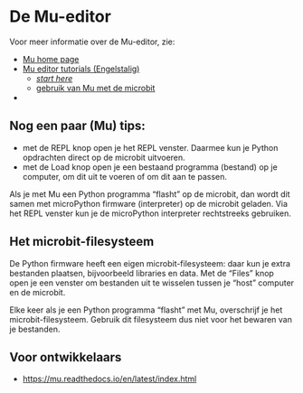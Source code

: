 # De Mu-editor

Voor meer informatie over de Mu-editor, zie:

* [Mu home page](https://codewith.mu/)
* [Mu editor tutorials (Engelstalig)](https://codewith.mu/en/tutorials/)
    * [*start here*](https://codewith.mu/en/tutorials/1.1/start)
    * [gebruik van Mu met de microbit](https://codewith.mu/en/tutorials/1.1/microbit)
* 

## Nog een paar (Mu) tips:

- met de REPL knop open je het REPL venster. Daarmee kun je Python opdrachten direct op de microbit uitvoeren.
- met de Load knop open je een bestaand programma (bestand) op je computer, om dit uit te voeren of om dit aan te passen.

Als je met Mu een Python programma “flasht” op de microbit, dan wordt dit samen met microPython firmware (interpreter) op de microbit geladen. Via het REPL venster kun je de microPython interpreter rechtstreeks gebruiken.

## Het microbit-filesysteem

De Python firmware heeft een eigen microbit-filesysteem: daar kun je extra bestanden plaatsen, bijvoorbeeld libraries en data. Met de “Files” knop open je een venster om bestanden uit te wisselen tussen je “host” computer en de microbit.

Elke keer als je een Python programma “flasht” met Mu, overschrijf je het microbit-filesysteem. Gebruik dit filesysteem dus niet voor het bewaren van je bestanden.


## Voor ontwikkelaars

* https://mu.readthedocs.io/en/latest/index.html
